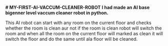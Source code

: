 **# MY-FIRST-AI-VACCUM-CLEANER-ROBOT**
**I had made an AI base bigenner level vaccum cleaner robot in python.**

This AI robot can start with any room on the current floor and checks whether the room is clean aur not if the room is clean robot will switch the room and when all the room on the current floor will marked as clean it will switch the floor and do the same until ala floor will be cleaned.
